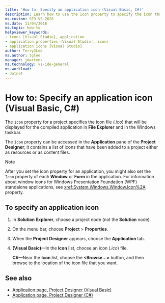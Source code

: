 ```yaml
---
title: 'How to: Specify an application icon (Visual Basic, C#)'
description: Learn how to use the Icon property to specify the icon that File Explorer and the Windows taskbar displays for the compiled application.
ms.custom: SEO-VS-2020
ms.date: 11/04/2016
ms.topic: how-to
helpviewer_keywords:
- icons [Visual Studio], application
- application properties [Visual Studio], icons
- application icons [Visual Studio]
author: TerryGLee
ms.author: tglee
manager: jmartens
ms.technology: vs-ide-general
ms.workload:
- dotnet
---
```

# How to: Specify an application icon (Visual Basic, C#)

The `Icon` property for a project specifies the icon file (*.ico*) that will be displayed for the compiled application in **File Explorer** and in the Windows taskbar.

The `Icon` property can be accessed in the **Application** pane of the **Project Designer**; it contains a list of icons that have been added to a project either as resources or as content files.

> [!NOTE]
> After you set the icon property for an application, you might also set the `Icon` property of each **Window** or **Form** in the application. For information about window icons for Windows Presentation Foundation (WPF) standalone applications, see <xref:System.Windows.Window.Icon%2A> property.

## To specify an application icon

1. In **Solution Explorer**, choose a project node (not the **Solution** node).

1. On the menu bar, choose **Project** > **Properties**.

1. When the **Project Designer** appears, choose the **Application** tab.

1. **(Visual Basic)**&mdash;In the **Icon** list, choose an icon (*.ico*) file.

    **C#**&mdash;Near the **Icon** list, choose the **\<Browse...>** button, and then browse to the location of the icon file that you want.

## See also

- [Application page, Project Designer (Visual Basic)](../ide/reference/application-page-project-designer-visual-basic.md)
- [Application page, Project Designer (C#)](../ide/reference/application-page-project-designer-csharp.md)
